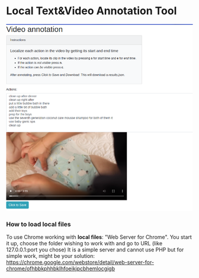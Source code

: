 # Local Text&Video Annotation Tool

![alt text](data/GUI.png "Logo Title Text 1")

### How to load local files
To use Chrome working with __local files__: "Web Server for Chrome". You start it up, choose the folder wishing to work with and go to URL (like 127.0.0.1:port you chose)
It is a simple server and cannot use PHP but for simple work, might be your solution:
https://chrome.google.com/webstore/detail/web-server-for-chrome/ofhbbkphhbklhfoeikjpcbhemlocgigb

